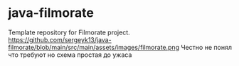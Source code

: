 # java-filmorate
Template repository for Filmorate project.
https://github.com/sergeyk13/java-filmorate/blob/main/src/main/assets/images/filmorate.png
Честно не понял что требуют но схема простая до ужаса 
